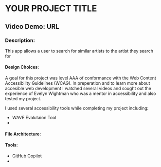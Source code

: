 # YOUR PROJECT TITLE

## Video Demo: URL

### Description:

This app allows a user to search for similar artists to the artist they search for

#### Design Choices:

A goal for this project was level AAA of conformance with the Web Content Accessibility Guidelines (WCAG). In preperation and to learn more about accesible web development I watched several videos and sought out the experience of Evelyn Wightman who was a mentor in accessibility and also tested my project.

I used several accessibility tools while completing my project including:

- WAVE Evalutaion Tool
-

#### File Architecture:

#### Tools:

- GitHub Copilot
-
